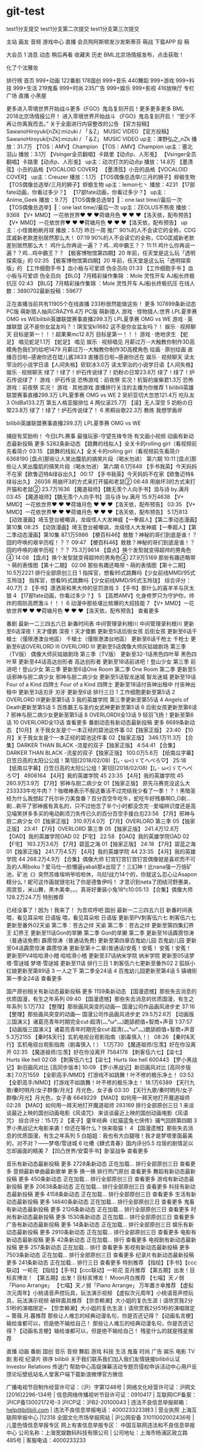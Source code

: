 # git-test
test1分支提交
test1分支第二次提交
test1分支第三次提交

主站
画友
音频
游戏中心
直播
会员购阿斯顿发沙发斯蒂芬
萌战
下载APP
投 稿

大会员
1 消息
动态
稍后再看
收藏夹
历史
BML北京场情报发布，点击获取！

化了个泫雅妆

排行榜
首页
999+动画
122番剧
178国创
999+音乐
440舞蹈
999+游戏
999+科技
999+生活
219鬼畜
999+时尚
235广告
999+娱乐
999+影视
416放映厅
专栏
广场
直播
小黑屋

更多进入零境世界开始战斗更多《FGO》鬼岛复刻开启！更多更多更多
BML 2018北京场情报公开！  进入零境世界开始战斗 《FGO》鬼岛复刻开启！ “至少不再让你离我而去。” 关于全面进行内容整改的公告
【官方投稿】SawanoHiroyuki[nZk]:mizuki / 「＆Z」 MUSIC VIDEO
【官方投稿】SawanoHiroyuki[nZk]:mizuki / 「＆Z」 MUSIC VIDEO
up主：澤野弘之_nZk
播放：31.7万
【TOS｜AMV】Champion
【TOS｜AMV】Champion
up主：塞北羽山
播放：3.1万
【Vsinger全员翻唱】卡路里【动点p、人形兎】
【Vsinger全员翻唱】卡路里【动点p、人形兎】
up主：动次打次的动点p
播放：14.8万
【墨清弦】小丑的品格【VOCALOID COVER】
【墨清弦】小丑的品格【VOCALOID COVER】
up主：Creuzer
播放：1.1万
【TOS偶像总选举/三月的狮子】蜉蝣生物
【TOS偶像总选举/三月的狮子】蜉蝣生物
up主：lemon七丶
播放：4231
【17部fate动画，你看过多少？】
【17部fate动画，你看过多少？】
up主：Anime_Geek
播放：9.7万
【TOS偶像总选举】‖：one last time//最后一次
【TOS偶像总选举】‖：one last time//最后一次
up主：ZEOLUS不熬夜
播放：9368
【V+ MMD】一花依世界♥ ♥ ♥荷塘月色 ♥ ♥ ♥【洛天依，配布预告】
【V+ MMD】一花依世界♥ ♥ ♥荷塘月色 ♥ ♥ ♥【洛天依，配布预告】
up主：小怪兽粉刷月球
播放：5.1万
昨日一周
推广
90%的人不会读它的全称，CDG匡威新老款差别居然那么大！
07:19
90%的人不会读它的全称，CDG匡威新老款差别居然那么大！
鸡什么你再说一遍？？鸡...鸡中霸王？？
11:11
鸡什么你再说一遍？？鸡...鸡中霸王？？
【极客博物馆第四期】20 年前，任天堂是这么玩「透明探索版」的
02:35
【极客博物馆第四期】20 年前，任天堂是这么玩「透明探索版」的
【工作细胞手书 】血小板与可爱颂 伪全员向
01:33
【工作细胞手书 】血小板与可爱颂 伪全员向
【BLG】7月精彩操作集锦 ：Mole 灵性开车 AJ船长终极抗压
02:43
【BLG】7月精彩操作集锦 ：Mole 灵性开车 AJ船长终极抗压
在线人数：3890702最新投稿：59677


正在直播当前共有11905个在线直播 233秒居然能做这些！ 更多 107899条新动态
PC版 萌新猎人抽风CRAZY6.4万
PC版 萌新猎人
游戏 · 怪物猎人:世界
LPL夏季赛 OMG vs WEbilibili英雄联盟赛事直播299.3万
LPL夏季赛 OMG vs WE
游戏 · 英雄联盟
这不是你女盆友吗？！琪宝宝ki1682
这不是你女盆友吗？！
娱乐 · 视频聊天
目标是第一！！！超果果mc12.8万
目标是第一！！！
游戏 · 绝地求生
【蛇足】 唱见蛇足1.1万
【蛇足】 唱见
娱乐 · 视频唱见
月薪过万--大触教你制作3D高模角色我们约绘吧1479
月薪过万--大触教你制作3D高模角色
绘画 · 原创绘画
直播百日啦~感谢你还在琨儿酱3833
直播百日啦~感谢你还在
娱乐 · 视频聊天
读太宰治的小说学日语【人间失格】软软冰3.0万
读太宰治的小说学日语【人间失格】
娱乐 · 视频聊天
绿了！绿了！炉石传说绿了！奶粉の日常23.8万
绿了！绿了！炉石传说绿了！
游戏 · 炉石传说
恐怖游戏：前夜祭 实况！机智的废柴君1.3万
恐怖游戏：前夜祭 实况！
游戏 · 其他游戏
直播排行关注的主播为你推荐
1
bilibili英雄联盟赛事直播299.3万
LPL夏季赛 OMG vs WE
2
吴织亚切大忽悠121.4万
吃队友
3
OldBa133.2万
第五人格亚服排位
4
两仪滚25.7万
【滚】无人深空
5
奶粉の日常23.8万
绿了！绿了！炉石传说绿了！
6
黑桐谷歌22.3万
教练 我想学盾斧

bilibili英雄联盟赛事直播299.3万
LPL夏季赛 OMG vs WE

捕捉有奖励哟！ 今日LPL赛事 最强玩家-守望先锋专场
有文画小视频
动画有新动态最新投稿 更多 5282条新动态
【跳舞的线拟人】全关卡的rolling girl（看视频前先看简介
03:15
【跳舞的线拟人】全关卡的rolling girl（看视频前先看简介
6368190
[盘点]那些让人笑出腹肌的搞笑片段（喝水勿进） 第六期
10:11
[盘点]那些让人笑出腹肌的搞笑片段（喝水勿进） 第六期
6.1万648
【手书我英】今天妈妈不在家【欧鲁迈特&绿谷出久】
00:17
【手书我英】今天妈妈不在家【欧鲁迈特&绿谷出久】
26036
用崩坏3的方式来打开猫和老鼠②
06:48
用崩坏3的方式来打开猫和老鼠②
23.7万1636
【魔道祖师】【魏无羡个人向手书】泪与诗 by.满月
03:45
【魔道祖师】【魏无羡个人向手书】泪与诗 by.满月
15.9万4638
【V+ MMD】一花依世界♥ ♥ ♥荷塘月色 ♥ ♥ ♥【洛天依，配布预告】
03:35
【V+ MMD】一花依世界♥ ♥ ♥荷塘月色 ♥ ♥ ♥【洛天依，配布预告】
5.1万813
【动效漫画】埼玉登台被嘲讽，龙级怪人大发神威【一拳超人】【第二季动态漫画】第10集
08:25
【动效漫画】埼玉登台被嘲讽，龙级怪人大发神威【一拳超人】【第二季动态漫画】第10集
87.1万5986
【梗百科46】敖敖？神秘的哥们到底是谁！？囧的呼唤的艰辛历程！？？
09:47
【梗百科46】敖敖？神秘的哥们到底是谁！？囧的呼唤的艰辛历程！？？
75.3万9614
【盘点】换个发型就变得超帅的男角色④
14:08
【盘点】换个发型就变得超帅的男角色④
27.9万5169
那些有趣还略带丶萌的表情图【第十二期】
02:06
那些有趣还略带丶萌的表情图【第十二期】
10.5万2221
排行全部原创三日
1
指挥官，想看95式跳舞吗【少女前线MMD/95式玉玲珑】
指挥官，想看95式跳舞吗【少女前线MMD/95式玉玲珑】
综合评分：40.7万
2
【手书】潇洒哥和黑大帅的惩罚游戏
3
【手书】那什么的喜羊羊与灰太狼
4
【17部fate动画，你看过多少？】
5
【高燃AMV】化身修罗只为守护你，帅炸的周防高燃激斗！！！
6
动漫中那些堪比核爆的大招技能
7
【V+ MMD】一花依世界♥ ♥ ♥荷塘月色 ♥ ♥ ♥【洛天依，配布预告】
查看更多

番剧
最新一二三四五六日
新番时间表
中间管理录利根川
中间管理录利根川
更新至6话深夜！天才傻鹏
深夜！天才傻鹏
更新至5话后街女孩
后街女孩
更新至6话千槍士（僅限港澳台地區）
千槍士（僅限港澳台地區）
更新至6话千枪士
千枪士
更新至6话OVERLORD Ⅲ
OVERLORD Ⅲ
更新至5话偶像大师灰姑娘剧场 第三季（TV版）
偶像大师灰姑娘剧场 第三季（TV版）
更新至32-1话黑色四叶草
黑色四叶草
更新至44话高达创形者
高达创形者
更新至18话前进吧！登山少女 第三季
前进吧！登山少女 第三季
更新至6话One Room 第二季
One Room 第二季
更新至5话邪神与厨二病少女
邪神与厨二病少女
更新至5话智龙迷城
智龙迷城
更新至19话Four of a Kind 四牌士
Four of a Kind 四牌士
更新至18话付丧神出租中
付丧神出租中
更新至3话刃牙
刃牙
更新至6话
排行三日
1
工作细胞更新至第5话
2
OVERLORD Ⅲ更新至第5话
3
我的英雄学院 第三季更新至第55话
4
Angels of Death更新至第5话
5
百炼霸王与圣约女武神更新至第5话
6
后街女孩更新至第6话
7
邪神与厨二病少女更新至第5话
8
OVERLORDⅡ全13话
9
轻羽飞扬！更新至第6话
10
OVERLORD全13话
查看更多
番剧动态有新动态最新投稿 更多 6689条新动态
【10月】关于我女友是个一本正经的碧池这件事 02【独家正版】
23:40
【10月】关于我女友是个一本正经的碧池这件事 02【独家正版】
346.1万11.3万
【合集】DARKER THAN BLACK -流星的双子【独家正版】
4:54:41
【合集】DARKER THAN BLACK -流星的双子【独家正版】
100.0万5.6万
【纸南瓜字幕】日笠日高的太阳公公组！第1回(2018/02/08)【(｡･ ω<)ゞてへぺろ♡】
25:18
【纸南瓜字幕】日笠日高的太阳公公组！第1回(2018/02/08)【(｡･ ω<)ゞてへぺろ♡】
4906164
【4月】我的英雄学院 45
23:35
【4月】我的英雄学院 45
260.9万3.9万
【7月】邪神与厨二病少女 01【独家正版】
原先马赛克没这么大233333牛吃牛肉？？咖喱棒表示不服这番活不过完结我少看了一季！？！黑暗圣经为什么我想起了托尔补刀美食番？百分百空牛吃牛，蛇吃牛好残暴啊O_O剃…剃…剃平了邪神酱有真名的，只不过他念了半个小时都没念完···爱喵辨识度还是高见喵笑拼多多买的电动剃须刀失传已久的百分百空手接白刃23:56
【7月】邪神与厨二病少女 01【独家正版】
310.9万4.0万
【7月】OVERLORD 第三季 05【独家正版】
23:41
【7月】OVERLORD 第三季 05【独家正版】
241.4万12.8万
【OAD】我的英雄学院OAD 02【F宅】
22:58
【OAD】我的英雄学院OAD 02【F宅】
163.2万3.6万
【7月】碧蓝之海 01【独家正版】
24:18
【7月】碧蓝之海 01【独家正版】
241.7万4.5万
【4月】我的英雄学院 44
23:35
【4月】我的英雄学院 44
268.2万4.9万
【合集】偶像大师
钉宫钉宫钉宫钉宫偶像就是喜欢而不可及的人啊boku？爱马仕一脸懵逼yabali那x出现了！三幻神！比nana强一万倍矿池，矿池《》突然苏维埃响爷哈啦休，乌拉!战力14个的，你就这么忍心让Asapon精分么！妮可这作画就很宅社了你是德鲁伊吗！ 才意识到neta了团结河野惠美，雨宫哲，米山舞，黑木美幸。。。真哥好重装小兔18°c10:05:13
【合集】偶像大师
128.2万24.7万
特别推荐

已经没事了！因为！我来了！ 为吾欢呼吧
国创
最新一二三四五六日
新番时间表
喂，看见耳朵啦 日语版
喂，看见耳朵啦 日语版
更新至PV刺客伍六七
刺客伍六七
更新至番外02天谕 第二季：苍古之绊
天谕 第二季：苍古之绊
更新至第四集幻界王
幻界王
更新至11话Gon的旱獭 第二季
Gon的旱獭 第二季
更新至16话霹雳惊涛（普通话免费)
霹雳惊涛（普通话免费)
更新至第四章百鬼幼儿园
百鬼幼儿园
更新至04话霹雳惊涛
霹雳惊涛
更新至第十二章(普通话)安菟！安菟！
安菟！安菟！
更新至PV4哈哈滑小稽
哈哈滑小稽
更新至37话纳米学院
纳米学院
更新至05话梦塔·雪谜城
梦塔·雪谜城
更新至11话
排行三日
1
刺客伍六七更新至番外02
2
狐妖小红娘更新至第89话
3
一人之下 第二季全24话
4
百鬼幼儿园更新至第4话
5
镇魂街 第一季全24话
查看更多

国产原创相关有新动态最新投稿 更多 1159条新动态
【国漫遗憾】那些失去消息的优质国漫，有生之年系列
09:40
【国漫遗憾】那些失去消息的优质国漫，有生之年系列
5.1万732
【整理】那些画风突变的动画— 国漫公司作品画风进步史
37:16
【整理】那些画风突变的动画— 国漫公司作品画风进步史
29.5万2.6万
【动画版三国演义】诸葛亮青年时期完全cut·超清(灬°ω°灬)跪舔颜值+智商+声音
1:37:57
【动画版三国演义】诸葛亮青年时期完全cut·超清(灬°ω°灬)跪舔颜值+智商+声音
5.3万2155
【秦时&天行】玄机电视台观影指南（剧毒慎入！）
08:26
【秦时&天行】玄机电视台观影指南（剧毒慎入！）
1.1万730
【魔道祖师/忘羡】好在你没离开
02:35
【魔道祖师/忘羡】好在你没离开
7584176
【刺客伍六七】【柒七】Hurts like hell
02:08
【刺客伍六七】【柒七】Hurts like hell
600443
【罗小黑战记】新旧画风对比 [高同步版本]
10:09
【罗小黑战记】新旧画风对比 [高同步版本]
7.0万1559
【全职高手/MMD】打游戏不如跳舞！叶不修的极乐净土！
03:52
【全职高手/MMD】打游戏不如跳舞！叶不修的极乐净土！
18.1万6389
【天行九歌/秦时明月/女子群像/月光】月光色，女子香
03:30
【天行九歌/秦时明月/女子群像/月光】月光色，女子香
6649229
【MAD】如何用一拜天地打开魔道祖师
02:28
【MAD】如何用一拜天地打开魔道祖师
283169
排行全部原创三日
1
来谈谈最近上映的国创动画电影《风语咒》
来谈谈最近上映的国创动画电影《风语咒》
综合评分：15.1万
2
【麦子】童年经典《虹猫蓝兔七侠传》骚气回顾第四期
3
罗小黑战记大电影来袭！你还在等什么？快来吸猫！
4
【国漫遗憾】那些失去消息的优质国漫，有生之年系列
5
白姐姐：我也有大白腿哦！我才是梦塔里面最美的，对不对？——梦塔/雪谜城
6
吐槽《肆式青春》国内评分5.5 垃圾的剧情足以忘却画面的精美
7
【凹凸世界/安雷手书】卧室战争
查看更多

音乐有新动态最新投稿 更多 2728条新动态
正在加载...
排行全部原创三日
查看更多
音频最新单曲最新歌单 更多 换一换
排行热门原创
查看更多
舞蹈有新动态最新投稿 更多 450条新动态
正在加载...
排行全部原创三日
查看更多
游戏有新动态最新投稿 更多 20638条新动态
正在加载...
排行全部原创三日
查看更多
科技有新动态最新投稿 更多 4158条新动态
正在加载...
排行全部原创三日
查看更多
生活有新动态最新投稿 更多 14640条新动态
正在加载...
排行全部原创三日
查看更多
鬼畜有新动态最新投稿 更多 2126条新动态
正在加载...
排行全部原创三日
查看更多
时尚有新动态最新投稿 更多 1530条新动态
正在加载...
排行全部原创三日
查看更多
广告有新动态最新投稿 更多 14条新动态
正在加载...
排行全部原创三日
娱乐有新动态最新投稿 更多 2910条新动态
正在加载...
排行全部原创三日
查看更多
电影有新动态最新投稿 更多 42条新动态
正在加载...
排行
查看更多
电视剧有新动态最新投稿 更多 257条新动态
正在加载...
排行
查看更多
影视有新动态最新投稿 更多 7503条新动态
正在加载...
排行全部原创三日
查看更多
纪录片有新动态最新投稿 更多 241条新动态
正在加载...
排行三日
查看更多
特别推荐
【指绘】【手书】【ccc联动】一轮花
【指绘】【手书】【ccc联动】一轮花
亚月推荐
【第五期】出发！目标亥博龙！
【第五期】出发！目标亥博龙！
Moon月白推荐
【七喵】天ノ弱「Piano Arrange」
【七喵】天ノ弱「Piano Arrange」
万年置き傘推荐
【虚拟次元周年】小桃语音声控玩具，玩法演示视频
【虚拟次元周年】小桃语音声控玩具，玩法演示视频
破碎面具推荐
【奈柰赖濑】大小姐的复仇生涯丨请欣赏我2分51秒的演唱限定~
【奈柰赖濑】大小姐的复仇生涯丨请欣赏我2分51秒的演唱限定~
蔷薇.月.暮推荐
那些让人难忘的经典动漫名句，你是否还记得？【动画名言梗】输给谁都可以，但是绝不输给自己！
那些让人难忘的经典动漫名句，你是否还记得？【动画名言梗】输给谁都可以，但是绝不输给自己！
残星什么的就是残星推荐

直播
动画
番剧
国创
音乐
音频
舞蹈
游戏
科技
生活
鬼畜
时尚
广告
娱乐
电影
TV剧
影视
纪录片
排序
bilibili
关于我们联系我们加入我们友情链接bilibili认证Investor Relations
传送门
帮助中心高级弹幕活动专题页侵权申诉活动中心用户反馈论坛壁纸站名人堂客户端下载新浪微博官方微信

广播电视节目制作经营许可证：（沪）字第1248号 | 网络文化经营许可证：沪网文[2016]2296-134号 | 信息网络传播视听节目许可证：0910417 | 互联网ICP备案：沪ICP备13002172号-3 沪ICP证：沪B2-20100043 | 违法不良信息举报邮箱：help@bilibili.com | 违法不良信息举报电话：4000233233转3 | 营业执照
 上海互联网举报中心 |12318 全国文化市场举报网站 | 沪公网安备 31011002002436号 |儿童色情信息举报专区
网上有害信息举报专区： 中国互联网违法和不良信息举报中心
公司名称：上海宽娱数码科技有限公司 | 公司地址：上海市杨浦区政立路485号 | 客服电话：4000233233
